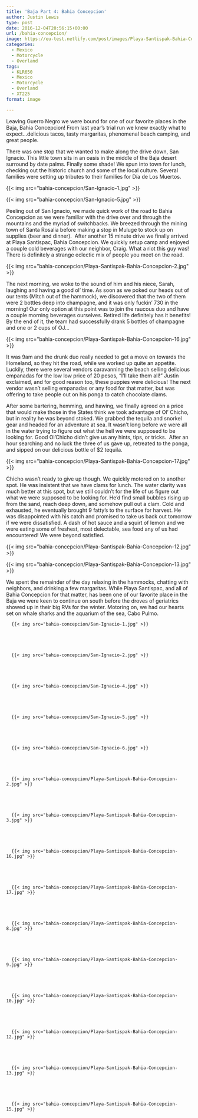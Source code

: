```yaml
---
title: 'Baja Part 4: Bahia Concepcion'
author: Justin Lewis
type: post
date: 2016-12-04T20:56:15+00:00
url: /bahia-concepcion/
image: https://eu-test.netlify.com/post/images/Playa-Santispak-Bahia-Concepcion-10.jpg
categories:
  - Mexico
  - Motorcycle
  - Overland
tags:
  - KLR650
  - Mexico
  - Motorcycle
  - Overland
  - XT225
format: image

---
```

Leaving Guerro Negro we were bound for one of our favorite places in the Baja, Bahia Concepcion! From last year’s trial run we knew exactly what to expect…delicious tacos, tasty margaritas, phenomenal beach camping, and great people.

There was one stop that we wanted to make along the drive down, San Ignacio. This little town sits in an oasis in the middle of the Baja desert surround by date palms. Finally some shade! We spun into town for lunch, checking out the historic church and some of the local culture. Several families were setting up tributes to their families for Día de Los Muertos.


  {{< img src="bahia-concepcion/San-Ignacio-1.jpg" >}}
		      



  {{< img src="bahia-concepcion/San-Ignacio-5.jpg" >}}
		      


Peeling out of San Ignacio, we made quick work of the road to Bahia Concepcion as we were familiar with the drive over and through the mountains and the myriad of switchbacks. We breezed through the mining town of Santa Rosalia before making a stop in Muluge to stock up on supplies (beer and dinner).  After another 15 minute drive we finally arrived at Playa Santispac, Bahia Concepcion. We quickly setup camp and enjoyed a couple cold beverages with our neighbor, Craig. What a riot this guy was! There is definitely a strange eclectic mix of people you meet on the road.


  {{< img src="bahia-concepcion/Playa-Santispak-Bahia-Concepcion-2.jpg" >}}
		      


The next morning, we woke to the sound of him and his niece, Sarah, laughing and having a good ol’ time. As soon as we poked our heads out of our tents (Mitch out of the hammock), we discovered that the two of them were 2 bottles deep into champagne, and it was only fuckin’ 730 in the morning! Our only option at this point was to join the raucous duo and have a couple morning beverages ourselves. Retired life definitely has it benefits! By the end of it, the team had successfully drank 5 bottles of champagne and one or 2 cups of OJ…


  {{< img src="bahia-concepcion/Playa-Santispak-Bahia-Concepcion-16.jpg" >}}
		      


It was 9am and the drunk duo really needed to get a move on towards the Homeland, so they hit the road, while we worked up quite an appetite. Luckily, there were several vendors caravanning the beach selling delicious empanadas for the low low price of 20 pesos, “I’ll take them all!” Justin exclaimed, and for good reason too, these puppies were delicious! The next vendor wasn’t selling empanadas or any food for that matter, but was offering to take people out on his ponga to catch chocolate clams.

After some bartering, hemming, and hawing, we finally agreed on a price that would make those in the States think we took advantage of Ol’ Chicho, but in reality he was beyond stoked. We grabbed the tequila and snorkel gear and headed for an adventure at sea. It wasn’t long before we were all in the water trying to figure out what the hell we were supposed to be looking for. Good Ol’Chicho didn’t give us any hints, tips, or tricks.  After an hour searching and no luck the three of us gave up, retreated to the ponga, and sipped on our delicious bottle of $2 tequila.


  {{< img src="bahia-concepcion/Playa-Santispak-Bahia-Concepcion-17.jpg" >}}
		      


Chicho wasn’t ready to give up though. We quickly motored on to another spot. He was insistent that we have clams for lunch. The water clarity was much better at this spot, but we still couldn’t for the life of us figure out what we were supposed to be looking for. He’d find small bubbles rising up from the sand, reach deep down, and somehow pull out a clam. Cold and exhausted, he eventually brought 9 fatty’s to the surface for harvest. He was disappointed with his catch and promised to take us back out tomorrow if we were dissatisfied. A dash of hot sauce and a squirt of lemon and we were eating some of freshest, most delectable, sea food any of us had encountered! We were beyond satisfied.


  {{< img src="bahia-concepcion/Playa-Santispak-Bahia-Concepcion-12.jpg" >}}
		      


  {{< img src="bahia-concepcion/Playa-Santispak-Bahia-Concepcion-13.jpg" >}}
		      


We spent the remainder of the day relaxing in the hammocks, chatting with neighbors, and drinking a few margaritas. While Playa Santispac, and all of Bahia Concepcion for that matter, has been one of our favorite place in the Baja we were keen to continue on south before the droves of geriatrics showed up in their big RVs for the winter. Motoring on, we had our hearts set on whale sharks and the aquarium of the sea, Cabo Pulmo.





      {{< img src="bahia-concepcion/San-Ignacio-1.jpg" >}}
                
    



      {{< img src="bahia-concepcion/San-Ignacio-2.jpg" >}}
                
    



      {{< img src="bahia-concepcion/San-Ignacio-4.jpg" >}}
                
    



      {{< img src="bahia-concepcion/San-Ignacio-5.jpg" >}}
                
    



      {{< img src="bahia-concepcion/San-Ignacio-6.jpg" >}}
                
    



      {{< img src="bahia-concepcion/Playa-Santispak-Bahia-Concepcion-2.jpg" >}}
                
    



      {{< img src="bahia-concepcion/Playa-Santispak-Bahia-Concepcion-3.jpg" >}}
                
    



      {{< img src="bahia-concepcion/Playa-Santispak-Bahia-Concepcion-16.jpg" >}}
                
    



      {{< img src="bahia-concepcion/Playa-Santispak-Bahia-Concepcion-17.jpg" >}}
                
    



      {{< img src="bahia-concepcion/Playa-Santispak-Bahia-Concepcion-8.jpg" >}}
                
    



      {{< img src="bahia-concepcion/Playa-Santispak-Bahia-Concepcion-9.jpg" >}}
                
    



      {{< img src="bahia-concepcion/Playa-Santispak-Bahia-Concepcion-10.jpg" >}}
                
    



      {{< img src="bahia-concepcion/Playa-Santispak-Bahia-Concepcion-12.jpg" >}}
                
    



      {{< img src="bahia-concepcion/Playa-Santispak-Bahia-Concepcion-13.jpg" >}}
                
    



      {{< img src="bahia-concepcion/Playa-Santispak-Bahia-Concepcion-15.jpg" >}}
               